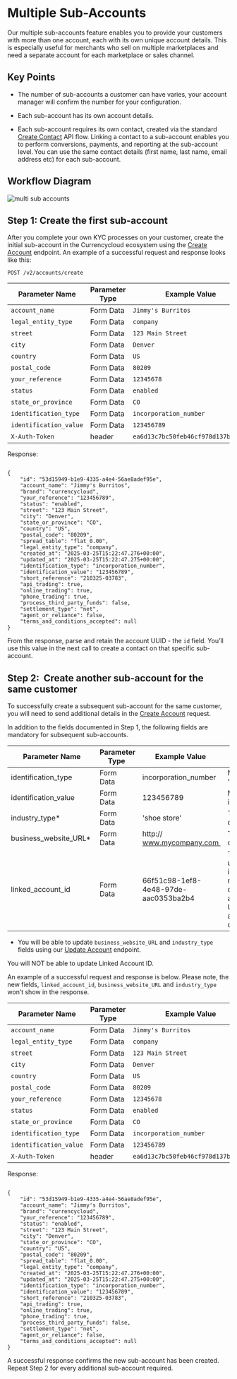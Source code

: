 [_metadata_:unlisted]:-

# Multiple Sub-Accounts 

Our multiple sub-accounts feature enables you to provide your customers with more
than one account, each with its own unique account details. This is especially useful for merchants who sell on multiple marketplaces and need a separate account for each marketplace or sales channel. 

## Key Points 

-   The number of sub-accounts a customer can have varies, your account manager will confirm the number for your configuration. 

-   Each sub-account has its own account details. 

-   Each sub-account requires  its own contact, created via the standard [Create Contact](https://developer.currencycloud.com/api-reference/#create-contact) API flow. Linking a contact to a sub-account enables you to perform conversions, payments, and reporting at the sub-account level. You can use the same contact details (first name, last name, email address etc) for each sub-account.

## Workflow Diagram

![multi sub accounts](/images/workflow_diagrams/14_multi_sub_accounts.jpg)

## Step 1:  Create the first sub-account

After you complete your own KYC processes on your customer, create the initial sub-account in the Currencycloud ecosystem using the [Create Account](https://developer.currencycloud.com/api-reference/#create-account) endpoint. An example of a successful request and response looks like this:

`POST /v2/accounts/create `

| **Parameter Name** | **Parameter Type** | **Example Value** |
| --- | --- | --- |
| `account_name` | Form Data | `Jimmy's Burritos` |
| `legal_entity_type` | Form Data | `company` |
| `street` | Form Data | `123 Main Street` |
| `city` | Form Data | `Denver` |
| `country` | Form Data | `US` |
| `postal_code` | Form Data | `80209` |
| `your_reference` | Form Data | `12345678` |
| `status` | Form Data | `enabled` |
| `state_or_province` | Form Data | `CO` |
| `identification_type` | Form Data | `incorporation_number` |
| `identification_value` | Form Data | `123456789` |
| `X-Auth-Token` | header | `ea6d13c7bc50feb46cf978d137bc01a2` |

Response:

```

{
    "id": "53d15949-b1e9-4335-a4e4-56ae8adef95e",
    "account_name": "Jimmy's Burritos",
    "brand": "currencycloud",
    "your_reference": "123456789",
    "status": "enabled",
    "street": "123 Main Street",
    "city": "Denver",
    "state_or_province": "CO",
    "country": "US",
    "postal_code": "80209",
    "spread_table": "flat_0.00",
    "legal_entity_type": "company",
    "created_at": "2025-03-25T15:22:47.276+00:00",
    "updated_at": "2025-03-25T15:22:47.275+00:00",
    "identification_type": "incorporation_number",
    "identification_value": "123456789",
    "short_reference": "210325-03783",
    "api_trading": true,
    "online_trading": true,
    "phone_trading": true,
    "process_third_party_funds": false,
    "settlement_type": "net",
    "agent_or_reliance": false,
    "terms_and_conditions_accepted": null
}
```

From the response, parse and retain the account UUID - the `id` field. You’ll use this value in the next call to create a contact on that specific sub-account.

## Step 2:  Create another sub-account for the same customer 

To successfully create a subsequent sub-account for the same customer, you will need to send additional details in the [Create Account](https://developer.currencycloud.com/api-reference/#create-account) request.  

In addition to the fields documented in Step 1, the following fields are mandatory for subsequent sub-accounts. 

| Parameter Name | Parameter Type | Example Value  | Notes |
| --- | --- | --- | --- |
| identification_type | Form Data | incorporation_number| Must be set to "incorporation_number" |
| identification_value | Form Data | 123456789 | Must be the actual incorporation number.|
| industry_type* | Form Data | 'shoe  store' | There is a character limit of 255. |
| business_website_URL* | Form Data | http:// www.mycompany.com | There is a character limit of 400 for this field. |
| linked_account_id | Form Data | 66f51c98-1ef8-4e48-97de-aac0353ba2b4 | This is an undocumented field but is essential to open multiple accounts for a customer.  It must  always be the account UUID of the FIRST  sub-account  created for the customer. |

* You will be able to update `business_website_URL` and `industry_type` fields using our [Update Account](https://developer.currencycloud.com/api-reference/#update-account) endpoint.

You will NOT be able to update Linked Account ID.  

An example of a successful request and response is below. Please note, the new fields, `linked_account_id`, `business_website_URL` and `industry_type` won’t show in the response.


| **Parameter Name** | **Parameter Type** | **Example Value** |
| --- | --- | --- |
| `account_name` | Form Data | `Jimmy's Burritos` |
| `legal_entity_type` | Form Data | `company` |
| `street` | Form Data | `123 Main Street` |
| `city` | Form Data | `Denver` |
| `country` | Form Data | `US` |
| `postal_code` | Form Data | `80209` |
| `your_reference` | Form Data | `12345678` |
| `status` | Form Data | `enabled` |
| `state_or_province` | Form Data | `CO` |
| `identification_type` | Form Data | `incorporation_number` |
| `identification_value` | Form Data | `123456789` |
| `X-Auth-Token` | header | `ea6d13c7bc50feb46cf978d137bc01a2` |

Response:

```

{
    "id": "53d15949-b1e9-4335-a4e4-56ae8adef95e",
    "account_name": "Jimmy's Burritos",
    "brand": "currencycloud",
    "your_reference": "123456789",
    "status": "enabled",
    "street": "123 Main Street",
    "city": "Denver",
    "state_or_province": "CO",
    "country": "US",
    "postal_code": "80209",
    "spread_table": "flat_0.00",
    "legal_entity_type": "company",
    "created_at": "2025-03-25T15:22:47.276+00:00",
    "updated_at": "2025-03-25T15:22:47.275+00:00",
    "identification_type": "incorporation_number",
    "identification_value": "123456789",
    "short_reference": "210325-03783",
    "api_trading": true,
    "online_trading": true,
    "phone_trading": true,
    "process_third_party_funds": false,
    "settlement_type": "net",
    "agent_or_reliance": false,
    "terms_and_conditions_accepted": null
}
```
A successful response confirms the new sub-account has been created. Repeat Step 2 for every additional sub-account required.
